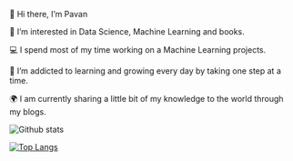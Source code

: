 👋 Hi there, I’m Pavan

👀 I’m interested in Data Science, Machine Learning and books.

💻 I spend most of my time working on a Machine Learning projects.

🌱 I’m addicted to learning and growing every day by taking one step at a time.

🌍 I am currently sharing a little bit of my knowledge to the world through my blogs.



![Github stats](https://github-readme-stats.vercel.app/api?username=KammaPavan&show_icons=true&theme=radical)

[![Top Langs](https://github-readme-stats.vercel.app/api/top-langs/?username=KammaPavan&langs_count=8)](https://github.com/KammaPavan/github-readme-stats)







